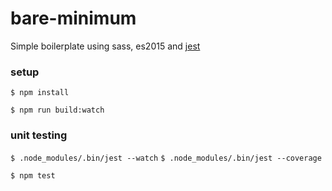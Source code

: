 # bare-minimum
Simple boilerplate using sass, es2015 and [jest](https://facebook.github.io/jest/)


### setup

`$ npm install`

`$ npm run build:watch`

### unit testing

`$ .node_modules/.bin/jest --watch`
`$ .node_modules/.bin/jest --coverage`

`$ npm test` 
